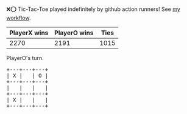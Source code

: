 :x::o: Tic-Tac-Toe played indefinitely by github action runners! See [my workflow](.github/workflows/play.yaml).

|PlayerX wins|PlayerO wins|Ties|
|-|-|-|
|2270|2191|1015|

PlayerO's turn.

<pre>
+---+---+---+
| X |   | O |
+---+---+---+
|   |   |   |
+---+---+---+
| X |   |   |
+---+---+---+
</pre>